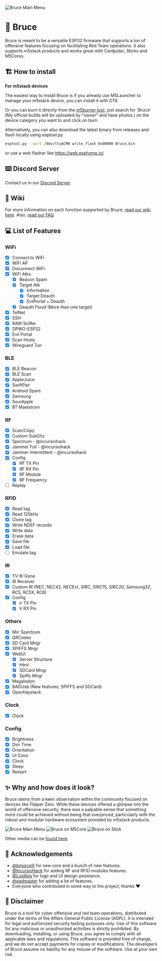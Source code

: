 ![Bruce Main Menu](./media/pictures/bruce_banner.jpg)

# :shark: Bruce

Bruce is meant to be a versatile ESP32 firmware that supports a ton of offensive features focusing on facilitating Red Team operations.
It also supports m5stack products and works great with Cardputer, Sticks and M5Cores.

## :building_construction: How to install

**For m5stack devices**

The easiest way to install Bruce is if you already use M5Launcher to manage your m5stack device, you can install it with OTA

Or you can burn it directly from the [m5burner tool](https://docs.m5stack.com/en/download), just search for 'Bruce' (My official builds will be uploaded by "owner" and have photos.) on the device category you want to and click on burn

Alternatively, you can also download the latest binary from releases and flash locally using esptool.py
```sh
esptool.py --port /dev/ttyACM0 write_flash 0x00000 Bruce.bin
```
or use a web flasher like https://web.esphome.io/

## :keyboard: Discord Server

Contact us in our [Discord Server](https://discord.gg/WJ9XF9czVT).

## :bookmark_tabs: Wiki

For more information on each function supported by Bruce, [read our wiki here](https://github.com/pr3y/Bruce/wiki).
Also, [read our FAQ](https://github.com/pr3y/Bruce/wiki/FAQ)

## :computer: List of Features

### WiFi
- [x] Connect to WiFi
- [x] WiFi AP
- [x] Disconnect WiFi
- [X] WiFi Atks
    - [x] Beacon Spam
    - [x] Target Atk
        - [x] Information
        - [X] Target Deauth
        - [X] EvilPortal + Deauth
    - [X] Deauth Flood (More than one target)
- [X] TelNet
- [X] SSH
- [x] RAW Sniffer
- [x] DPWO-ESP32
- [x] Evil Portal
- [X] Scan Hosts
- [x] Wireguard Tun

### BLE
- [X] BLE Beacon
- [X] BLE Scan
- [X] AppleJuice
- [X] SwiftPair
- [X] Android Spam
- [X] Samsung
- [X] SourApple
- [X] BT Maelstrom

### RF
- [x] Scan/Copy
- [x] Custom SubGhz
- [x] Spectrum - @incursiohack
- [x] Jammer Full - @incursiohack
- [x] Jammer Intermittent - @incursiohack
- [x] Config
    - [X] RF TX Pin
    - [X] RF RX Pin
    - [X] RF Module
    - [X] RF Frequency
- [ ] Replay

### RFID
- [x] Read tag
- [x] Read 125kHz
- [x] Clone tag
- [x] Write NDEF records
- [x] Write data
- [x] Erase data
- [x] Save file
- [x] Load file
- [ ] Emulate tag

### IR
- [x] TV-B-Gone
- [x] IR Receiver
- [x] Custom IR (NEC, NEC42, NECExt, SIRC, SIRC15, SIRC20, Samsung32, RC5, RC5X, RC6)
- [x] Config
    - [X] Ir TX Pin
    - [X] Ir RX Pin

### Others
- [X] Mic Spectrum
- [X] QRCodes
- [x] SD Card Mngr
- [x] SPIFFS Mngr
- [x] WebUI
    - [x] Server Structure
    - [x] Html
    - [x] SDCard Mngr
    - [x] Spiffs Mngr
- [x] Megalodon
- [x] BADUsb (New features, SPIFFS and SDCard)
- [X] Openhaystack

### Clock
- [X] Clock

### Config
- [x] Brightness
- [x] Dim Time
- [x] Orientation
- [X] UI Color
- [x] Clock
- [x] Sleep
- [x] Restart

## :sparkles: Why and how does it look?

Bruce stems from a keen observation within the community focused on devices like Flipper Zero. While these devices offered a glimpse into the world of offensive security, there was a palpable sense that something more could be achieved without being that overpriced, particularly with the robust and modular hardware ecosystem provided by m5stack products.

![Bruce Main Menu](./media/pictures/pic1.png)
![Bruce on M5Core](./media/pictures/core.png)
![Bruce on Stick](./media/pictures/stick.png)

Other media can be [found here](./media/).

## :clap: Acknowledgements

+ [@bmorcelli](https://github.com/bmorcelli) for new core and a bunch of new features.
+ [@IncursioHack](https://github.com/IncursioHack) for adding RF and RFID modules features.
+ [@Luidiblu](https://github.com/Luidiblu) for logo and UI design assistance.
+ [@eadmaster](https://github.com/eadmaster) for adding a lot of features.
+ Everyone who contributed in some way to the project, thanks :heart:

## :construction: Disclaimer

Bruce is a tool for cyber offensive and red team operations, distributed under the terms of the Affero General Public License (AGPL). It is intended for legal and authorized security testing purposes only. Use of this software for any malicious or unauthorized activities is strictly prohibited. By downloading, installing, or using Bruce, you agree to comply with all applicable laws and regulations. This software is provided free of charge, and we do not accept payments for copies or modifications. The developers of Bruce assume no liability for any misuse of the software. Use at your own risk.

